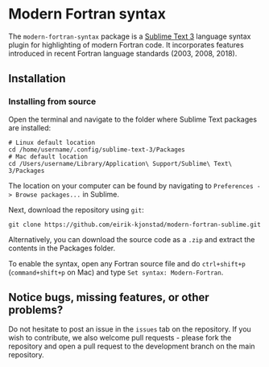 # Modern Fortran syntax

The `modern-fortran-syntax` package is a [Sublime Text 3](https://www.sublimetext.com/) language syntax plugin for highlighting of modern Fortran code. It incorporates features introduced in recent Fortran language standards (2003, 2008, 2018). 

## Installation

### Installing from source
Open the terminal and navigate to the folder where Sublime Text packages are installed:
```shell
# Linux default location
cd /home/username/.config/sublime-text-3/Packages
# Mac default location
cd /Users/username/Library/Application\ Support/Sublime\ Text\ 3/Packages
```
The location on your computer can be found by navigating to `Preferences -> Browse packages...` in Sublime.

Next, download the repository using `git`:
```shell
git clone https://github.com/eirik-kjonstad/modern-fortran-sublime.git
```
Alternatively, you can download the source code as a `.zip` and extract the contents in the Packages folder.

To enable the syntax, open any Fortran source file and do `ctrl+shift+p` (`command+shift+p` on Mac) and type `Set syntax: Modern-Fortran`.

## Notice bugs, missing features, or other problems?
Do not hesitate to post an issue in the `issues` tab on the repository. If you wish to contribute, we also welcome pull requests - please fork the repository and open a pull request to the development branch on the main repository.
